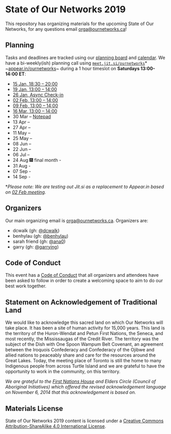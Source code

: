 # State of Our Networks 2019

This repository has organizing materials for the upcoming State of Our Networks, for any questions email orga@ournetworks.ca!

## Planning

Tasks and deadlines are tracked using our [planning board](https://github.com/ournetworks/2019/projects/1) and [calendar](https://calendar.google.com/calendar/ical/aers7atolh0uurlfmkoki9kikg%40group.calendar.google.com/public/basic.ics). We have a bi-weekly(ish) planning call using [`meet.jit.si/ournetworks`](https://meet.jit.si/ournetworks)* ~[appear.in/ournetworks](https://appear.in/ournetworks)~ during a 1 hour timeslot on **Saturdays 13:00-14:00 ET**:
- [15 Jan, 18:30 – 20:00](./notes/2019-01-15-planning-call.md)
- [19 Jan, 13:00 – 14:00](./notes/2019-01-19-planning-call.md)
- [26 Jan, Async Check-in](./notes/2019-01-26-planning-async.md)
- [02 Feb, 13:00 – 14:00](./notes/2019-02-02-planning-call.md)
- [09 Feb, 13:00 – 14:00](./notes/2019-02-09-planning-call.md)
- [16 Mar, 13:00 – 14:00](./notes/2019-03-16-planning-call.md)
- 30 Mar – [Notepad](https://hackmd.io/thUKLLPMQSan3mRo2d6bGA?edit)
- 13 Apr –
- 27 Apr –
- 11 May –
- 25 May –
- 08 Jun –
- 22 Jun –
- 06 Jul –
- 24 Aug 🎆 final month -  
- 31 Aug - 
- 07 Sep -
- 14 Sep - 


*_Please note: We are testing out Jit.si as a replacement to Appear.in based on [02 Feb meeting](./notes/2019-02-02-planning-call.md)._

## Organizers

Our main organizing email is orga@ournetworks.ca. Organizers are:

- dcwalk (gh: [@dcwalk](https://github.com/dcwalk))
- benhylau (gh: [@benhylau](https://github.com/benhylau))
- sarah friend (gh: [@ana0](https://github.com/ana0))
- garry (gh: [@garrying](https://github.com/garrying))


## Code of Conduct

This event has a [Code of Conduct](./CONDUCT.md) that all organizers and attendees have been asked to follow in order to create a welcoming space to aim to do our best work together.


## Statement on Acknowledgement of Traditional Land

We would like to acknowledge this sacred land on which Our Networks will take place. It has been a site of human activity for 15,000 years. This land is the territory of the Huron-Wendat and Petun First Nations, the Seneca, and most recently, the Mississaugas of the Credit River. The territory was the subject of the Dish with One Spoon Wampum Belt Covenant, an agreement between the Iroquois Confederacy and Confederacy of the Ojibwe and allied nations to peaceably share and care for the resources around the Great Lakes. Today, the meeting place of Toronto is still the home to many Indigenous people from across Turtle Island and we are grateful to have the opportunity to work in the community, on this territory.

_We are grateful to the [First Nations House](https://www.studentlife.utoronto.ca/fnh) and Elders Circle (Council of Aboriginal Initiatives) which offered the revised acknowledgement language on November 6, 2014 that this acknowledgement is based on._

## Materials License

<span xmlns:dct="http://purl.org/dc/terms/" property="dct:title">State of Our Networks 2019</span> content is licensed under a <a rel="license" href="http://creativecommons.org/licenses/by-sa/4.0/">Creative Commons Attribution-ShareAlike 4.0 International License</a>.
